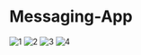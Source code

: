 # Messaging-App
![1](https://github.com/mkoc6/Messaging-App/assets/105784565/f699f3cf-4321-4af7-af26-6a0dd2d3c59c)
![2](https://github.com/mkoc6/Messaging-App/assets/105784565/d60b286d-a66f-43a7-8ba8-1d0294aba8af)
![3](https://github.com/mkoc6/Messaging-App/assets/105784565/10763c28-4a7a-4512-8186-a2d9d440202b)
![4](https://github.com/mkoc6/Messaging-App/assets/105784565/25a0ee6a-248a-4190-b619-113e14b1e262)

